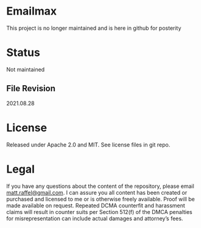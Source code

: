 # Emailmax

This project is no longer maintained and is here in github for posterity


# Status
Not maintained


## File Revision
2021.08.28

# License
Released under Apache 2.0 and MIT.  See license files in git repo.

# Legal
If you have any questions about the content of the repository, please email matt.raffel@gmail.com. I can assure you all content has been created or purchased and licensed to me or is otherwise freely available. Proof will be made available on request. Repeated DCMA counterfit and harassment claims will result in counter suits per Section 512(f) of the DMCA penalties for misrepresentation can include actual damages and attorney’s fees.
